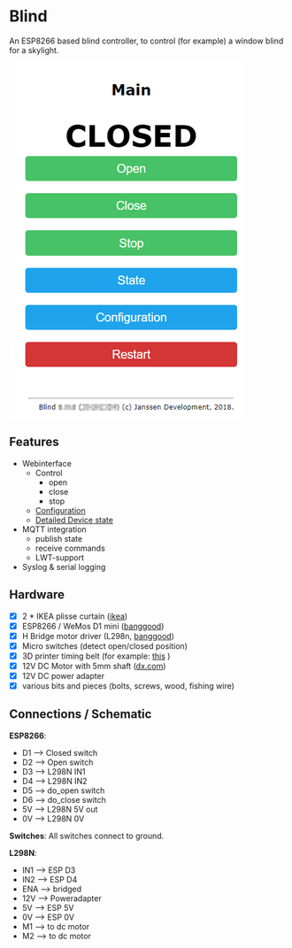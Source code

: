 # Blind
An ESP8266 based blind controller, to control (for example) a window blind for a skylight.

![test](https://github.com/mjj4791/blind/blob/master/img/Main.png)

## Features

 - Webinterface
	 - Control
		 - open
		 - close
		 - stop
	 - [Configuration](https://github.com/mjj4791/blind/blob/master/img/config.png)
	 - [Detailed Device state](https://github.com/mjj4791/blind/blob/master/img/State.png)
 - MQTT integration
	 - publish state
	 - receive commands
	 - LWT-support
 - Syslog & serial logging


## Hardware

 - [x] 2 * IKEA plisse curtain ([ikea](https://www.ikea.com/nl/nl/catalog/products/90369507/))
 - [x] ESP8266 / WeMos D1 mini ([banggood](https://www.banggood.com/search/wemos-d1-mini.html))
 - [x] H Bridge motor driver (L298n, [banggood](https://www.banggood.com/buy/l298n-motor-driver.html))
 - [x] Micro switches (detect open/closed position)
 - [x] 3D printer timing belt (for example: [this](https://www.banggood.com/10M-2GT-Timing-Belt-20-Teeth-GT2-Aluminium-Pulley-For-3D-Printer-CNC-RepRap-p-1081310.html?rmmds=detail-left-hotproducts__1&HotRecToken=CgEwEAIaAklWIgJQRCgB&cur_warehouse=CN) )
 - [x] 12V DC Motor with 5mm shaft ([dx.com](https://www.dx.com/p/zhaoyao-200rpm-5mm-shaft-dia-pernament-magnetic-dc-12v-gearbox-geared-motor-white-2083509#.XCedVvlKiMo))
 - [x] 12V DC power adapter
 - [x] various bits and pieces (bolts, screws, wood, fishing wire)

## Connections / Schematic
**ESP8266**:

 - D1 --> Closed switch
 - D2 --> Open switch
 - D3 --> L298N IN1
 - D4 --> L298N IN2
 - D5 --> do_open switch
 - D6 --> do_close switch
 - 5V --> L298N 5V out
 - 0V --> L298N 0V

**Switches**: 
All switches connect to ground.

**L298N**:
 - IN1 --> ESP D3
 - IN2 --> ESP D4
 - ENA --> bridged
 - 12V --> Poweradapter
 - 5V --> ESP 5V
 - 0V --> ESP 0V
 - M1 --> to dc motor
 - M2 --> to dc motor
